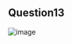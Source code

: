 ## Question13
![image](https://github.com/user-attachments/assets/c8411e73-ff78-468f-a9e7-e7d8adf5bf96)

